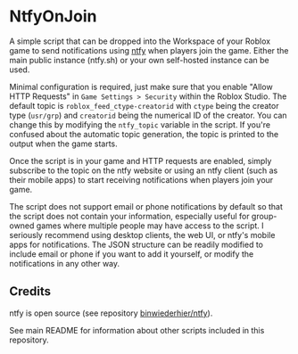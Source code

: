 # NtfyOnJoin
A simple script that can be dropped into the Workspace of your Roblox game to send notifications using [ntfy](https://ntfy.sh) when players join the game. Either the main public instance (ntfy.sh) or your own self-hosted instance can be used.

Minimal configuration is required, just make sure that you enable "Allow HTTP Requests" in `Game Settings > Security` within the Roblox Studio. The default topic is `roblox_feed_ctype-creatorid` with `ctype` being the creator type (`usr/grp`) and `creatorid` being the numerical ID of the creator. You can change this by modifying the `ntfy_topic` variable in the script. If you're confused about the automatic topic generation, the topic is printed to the output when the game starts.

Once the script is in your game and HTTP requests are enabled, simply subscribe to the topic on the ntfy website or using an ntfy client (such as their mobile apps) to start receiving notifications when players join your game.

The script does not support email or phone notifications by default so that the script does not contain your information, especially useful for group-owned games where multiple people may have access to the script. I seriously recommend using desktop clients, the web UI, or ntfy's mobile apps for notifications. The JSON structure can be readily modified to include email or phone if you want to add it yourself, or modify the notifications in any other way.

## Credits
ntfy is open source (see repository [binwiederhier/ntfy](https://github.com/binwiederhier/ntfy)).

See main README for information about other scripts included in this repository.